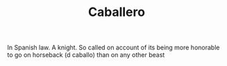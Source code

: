 ---
title: Caballero
letter: C
permalink: "/definitions/bld-caballero.html"
body: In Spanish law. A knight. So called on account of its being more honorable to
  go on horseback (d caballo) than on any other beast
published_at: '2018-07-07'
source: Black's Law Dictionary 2nd Ed (1910)
layout: post
---
